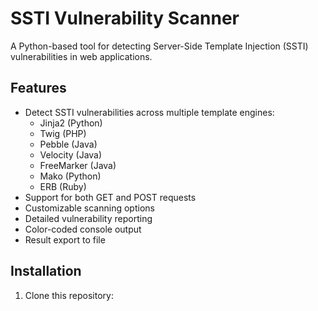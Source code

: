 # SSTI Vulnerability Scanner

A Python-based tool for detecting Server-Side Template Injection (SSTI) vulnerabilities in web applications.

## Features

- Detect SSTI vulnerabilities across multiple template engines:
  - Jinja2 (Python)
  - Twig (PHP)
  - Pebble (Java)
  - Velocity (Java)
  - FreeMarker (Java)
  - Mako (Python)
  - ERB (Ruby)
- Support for both GET and POST requests
- Customizable scanning options
- Detailed vulnerability reporting
- Color-coded console output
- Result export to file

## Installation

1. Clone this repository:
